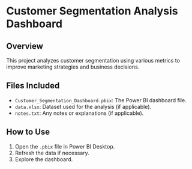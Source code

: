 # Customer Segmentation Analysis Dashboard

## Overview
This project analyzes customer segmentation using various metrics to improve marketing strategies and business decisions.

## Files Included
- `Customer_Segmentation_Dashboard.pbix`: The Power BI dashboard file.
- `data.xlsx`: Dataset used for the analysis (if applicable).
- `notes.txt`: Any notes or explanations (if applicable).

## How to Use
1. Open the `.pbix` file in Power BI Desktop.
2. Refresh the data if necessary.
3. Explore the dashboard.
